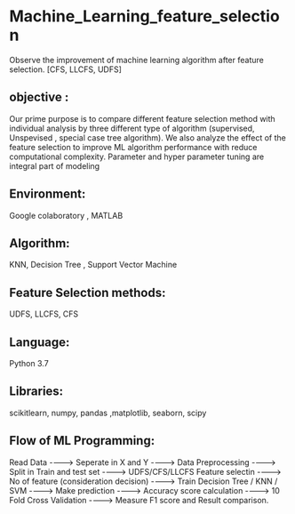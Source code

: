 # Machine_Learning_feature_selection
Observe the improvement of machine learning algorithm after feature selection. [CFS, LLCFS, UDFS]

## objective :
Our prime purpose is to compare different feature selection method with individual analysis by three different type of algorithm (supervised, Unspevised , special case tree algorithm).
We also analyze the effect of the feature selection to improve ML algorithm performance with reduce computational complexity. Parameter and 
hyper parameter tuning are integral part of modeling

## Environment:
 Google colaboratory , MATLAB
 
 ## Algorithm: 
 KNN, Decision Tree , Support Vector Machine
 
## Feature Selection methods:
UDFS, LLCFS, CFS
 ## Language:
 Python 3.7
 
 ## Libraries:
 scikitlearn, numpy, pandas ,matplotlib, seaborn, scipy
 
 ## Flow of ML Programming:
 Read Data ----> Seperate in X and Y ----> Data Preprocessing ----> Split in Train and test set ----> UDFS/CFS/LLCFS Feature selectin ----> No of feature (consideration decision) ----> Train Decision Tree / KNN / SVM ----> Make prediction ----> Accuracy score calculation ----> 10 Fold Cross Validation ----> Measure F1 score and Result comparison.
